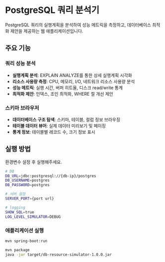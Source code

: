# PostgreSQL 쿼리 분석기

PostgreSQL 쿼리의 실행계획을 분석하여 성능 메트릭을 측정하고, 데이터베이스 최적화 제안을 제공하는 웹 애플리케이션입니다.

## 주요 기능

### 쿼리 성능 분석
- **실행계획 분석**: EXPLAIN ANALYZE를 통한 상세 실행계획 시각화
- **리소스 사용량 측정**: CPU, 메모리, I/O, 네트워크 리소스 사용량 분석
- **성능 메트릭**: 실행 시간, 버퍼 히트율, 디스크 read/write 통계
- **최적화 제안**: 인덱스, 조인 최적화, WHERE 절 개선 제안

### 스키마 브라우저
- **데이터베이스 구조 탐색**: 스키마, 테이블, 컬럼 정보 브라우징
- **테이블 데이터 뷰어**: 실제 데이터 미리보기 및 페이징
- **통계 정보**: 테이블별 레코드 수, 크기 정보 표시

## 실행 방법
환경변수 설정 후 실행해주세요.

```bash
# DB
DB_URL=jdbc:postgresql://{db-ip}/postgres
DB_USERNAME=postgres
DB_PASSWORD=postgres

# 서버 설정
SERVER_PORT={port url}

# logging
SHOW_SQL=true
LOG_LEVEL_SIMULATOR=DEBUG
```

### 애플리케이션 실행
```bash
mvn spring-boot:run

mvn package
java -jar target/db-resource-simulator-1.0.0.jar
```
